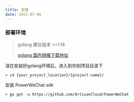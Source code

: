 ```yaml
---
title: 安装
date: 2021-07-06
---
```


<h3>部署环境</h3>

> golang 建议版本 >=1.16
>
> [golang 国内镜像下载地址](https://golang.google.cn/dl/)


请在安装好golang环境后，进入到你到项目目录下

``` shell
> cd {your_project_location}/{project-name}/
```

安装 PowerWeChat sdk

``` shell
> go get -u https://github.com/ArtisanCloud/PowerWeChat
```
